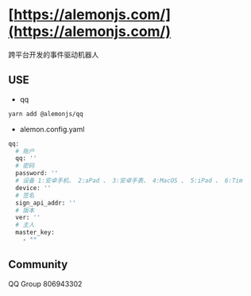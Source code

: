 # [https://alemonjs.com/](https://alemonjs.com/)

跨平台开发的事件驱动机器人

## USE

- qq

```sh
yarn add @alemonjs/qq
```

- alemon.config.yaml

```sh
qq:
  # 账户
  qq: ''
  # 密码
  password: ''
  # 设备 1:安卓手机、 2:aPad 、 3:安卓手表、 4:MacOS 、 5:iPad 、 6:Tim
  device: ''
  # 签名
  sign_api_addr: ''
  # 版本
  ver: ''
  # 主人
  master_key:
    - ""
```

## Community

QQ Group 806943302
